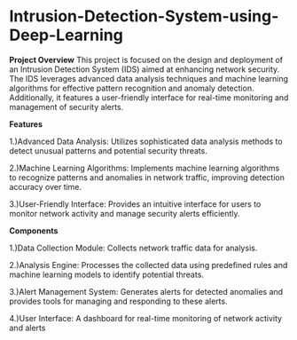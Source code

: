 # Intrusion-Detection-System-using-Deep-Learning

**Project Overview**
This project is focused on the design and deployment of an Intrusion Detection System (IDS) aimed at enhancing network security. The IDS leverages advanced data analysis techniques and machine learning algorithms for effective pattern recognition and anomaly detection. Additionally, it features a user-friendly interface for real-time monitoring and management of security alerts.

**Features**

1.)Advanced Data Analysis:
Utilizes sophisticated data analysis methods to detect unusual patterns and potential security threats.

2.)Machine Learning Algorithms:
Implements machine learning algorithms to recognize patterns and anomalies in network traffic, improving detection accuracy over time.

3.)User-Friendly Interface:
Provides an intuitive interface for users to monitor network activity and manage security alerts efficiently.

**Components**

1.)Data Collection Module:
Collects network traffic data for analysis.

2.)Analysis Engine:
Processes the collected data using predefined rules and machine learning models to identify potential threats.

3.)Alert Management System:
Generates alerts for detected anomalies and provides tools for managing and responding to these alerts.

4.)User Interface:
A dashboard for real-time monitoring of network activity and alerts
